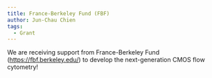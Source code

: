 ```yaml
---
title: France-Berkeley Fund (FBF)
author: Jun-Chau Chien
tags:
  - Grant
---
```


We are receiving support from France-Berkeley Fund (https://fbf.berkeley.edu/) to develop the next-generation CMOS flow cytometry! 
